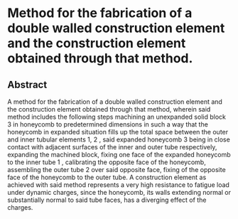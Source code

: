 # Method for the fabrication of a double walled construction element and the construction element obtained through that method.

## Abstract
A method for the fabrication of a double walled construction element and the construction element obtained through that method, wherein said method includes the following steps machining an unexpanded solid block 3 in honeycomb to predetermined dimensions in such a way that the honeycomb in expanded situation fills up the total space between the outer and inner tubular elements 1, 2 , said expanded honeycomb 3 being in close contact with adjacent surfaces of the inner and outer tube respectively, expanding the machined block, fixing one face of the expanded honeycomb to the inner tube 1 , calibrating the opposite face of the honeycomb, assembling the outer tube 2 over said opposite face, fixing of the opposite face of the honeycomb to the outer tube. A construction element as achieved with said method represents a very high resistance to fatigue load under dynamic charges, since the honeycomb, its walls extending normal or substantially normal to said tube faces, has a diverging effect of the charges.